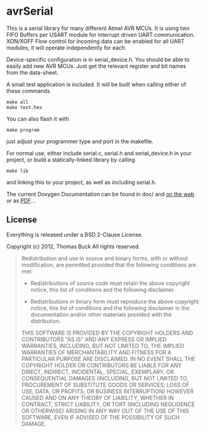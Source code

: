 # avrSerial

This is a serial library for many different Atmel AVR MCUs. It is using two FIFO Buffers per USART module for interrupt driven UART communication. XON/XOFF Flow control for incoming data can be enabled for all UART modules, it will operate independently for each.

Device-specific configuration is in serial_device.h. You should be able to easily add new AVR MCUs. Just get the relevant register and bit names from the data-sheet.

A small test application is included. It will be built when calling either of these commands

    make all
    make test.hex

You can also flash it with

    make program

just adjust your programmer type and port in the makefile.

For normal use, either include serial.c, serial.h and serial_device.h in your project, or build a statically-linked library by calling

    make lib

and linking this to your project, as well as including serial.h.

The current Doxygen Documentation can be found in doc/ and [on the web](http://www.xythobuz.org/avrserial/) or as [PDF](http://www.xythobuz.org/avrserial.pdf)...

## License

Everything is released under a BSD 2-Clause License.

Copyright (c) 2012, Thomas Buck
All rights reserved.

> Redistribution and use in source and binary forms, with or without
> modification, are permitted provided that the following conditions
> are met:
>
>  - Redistributions of source code must retain the above copyright notice,
>    this list of conditions and the following disclaimer.
>
>  - Redistributions in binary form must reproduce the above copyright
>    notice, this list of conditions and the following disclaimer in the
>    documentation and/or other materials provided with the distribution.
>
> THIS SOFTWARE IS PROVIDED BY THE COPYRIGHT HOLDERS AND CONTRIBUTORS
> "AS IS" AND ANY EXPRESS OR IMPLIED WARRANTIES, INCLUDING, BUT NOT LIMITED
> TO, THE IMPLIED WARRANTIES OF MERCHANTABILITY AND FITNESS FOR A PARTICULAR
> PURPOSE ARE DISCLAIMED. IN NO EVENT SHALL THE COPYRIGHT HOLDER OR
> CONTRIBUTORS BE LIABLE FOR ANY DIRECT, INDIRECT, INCIDENTAL, SPECIAL,
> EXEMPLARY, OR CONSEQUENTIAL DAMAGES (INCLUDING, BUT NOT LIMITED TO,
> PROCUREMENT OF SUBSTITUTE GOODS OR SERVICES; LOSS OF USE, DATA, OR
> PROFITS; OR BUSINESS INTERRUPTION) HOWEVER CAUSED AND ON ANY THEORY OF
> LIABILITY, WHETHER IN CONTRACT, STRICT LIABILITY, OR TORT (INCLUDING
> NEGLIGENCE OR OTHERWISE) ARISING IN ANY WAY OUT OF THE USE OF THIS
> SOFTWARE, EVEN IF ADVISED OF THE POSSIBILITY OF SUCH DAMAGE.

